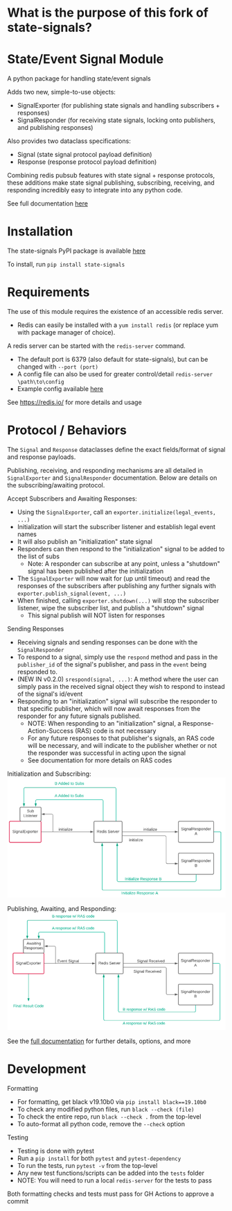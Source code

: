 # What is the purpose of this fork of state-signals?

# State/Event Signal Module
A python package for handling state/event signals

Adds two new, simple-to-use objects:
 - SignalExporter      (for publishing state signals and handling subscribers + responses)
 - SignalResponder     (for receiving state signals, locking onto publishers, and publishing responses)

Also provides two dataclass specifications:
 - Signal              (state signal protocol payload definition)
 - Response            (response protocol payload definition)

Combining redis pubsub features with state signal + response protocols, 
these additions make state signal publishing, subscribing, receiving, 
and responding incredibly easy to integrate into any python code.

See full documentation [here](https://distributed-system-analysis.github.io/state-signals/)

# Installation
The state-signals PyPI package is available [here](https://pypi.org/project/state-signals)

To install, run `pip install state-signals`

# Requirements
The use of this module requires the existence of an accessible redis server.
 - Redis can easily be installed with a `yum install redis` (or replace yum with package manager of choice).

A redis server can be started with the `redis-server` command.
 - The default port is 6379 (also default for state-signals), but can be changed with `--port (port)`
 - A config file can also be used for greater control/detail `redis-server \path\to\config`
 - Example config available [here](https://download.redis.io/redis-stable/redis.conf)

See https://redis.io/ for more details and usage

# Protocol / Behaviors

The `Signal` and `Response` dataclasses define the exact fields/format of signal and response payloads.

Publishing, receiving, and responding mechanisms are all detailed in `SignalExporter` and `SignalResponder` documentation. Below are details on the subscribing/awaiting protocol.

Accept Subscribers and Awaiting Responses:
 - Using the `SignalExporter`, call an `exporter.initialize(legal_events, ...)`
 - Initialization will start the subscriber listener and establish legal event names
 - It will also publish an "initialization" state signal
 - Responders can then respond to the "initialization" signal to be added to the list of subs
    - Note: A responder can subscribe at any point, unless a "shutdown" signal has been published after the initialization
 - The `SignalExporter` will now wait for (up until timeout) and read the responses of the subscribers after publishing any further signals with `exporter.publish_signal(event, ...)`
 - When finished, calling `exporter.shutdown(...)` will stop the subscriber listener, wipe the subscriber list, and publish a "shutdown" signal
    - This signal publish will NOT listen for responses

Sending Responses
 - Receiving signals and sending responses can be done with the `SignalResponder`
 - To respond to a signal, simply use the `respond` method and pass in the `publisher_id` of the signal's publisher, and pass in the `event` being responded to.
 - (NEW IN v0.2.0) `srespond(signal, ...)`: A method where the user can simply pass in the received signal object they wish to respond to instead of the signal's id/event
 - Responding to an "initialization" signal will subscribe the responder to that specific publisher, which will now await responses from the responder for any future signals published.
    - NOTE: When responding to an "initialization" signal, a Response-Action-Success (RAS) code is not necessary
    - For any future responses to that publisher's signals, an RAS code will be necessary, and will indicate to the publisher whether or not the responder was successful in acting upon the signal
    - See documentation for more details on RAS codes

Initialization and Subscribing:
![Initialization and Subscribing](imgs/signalsub.png)

Publishing, Awaiting, and Responding:
![Publishing, Awaiting, and Responding](imgs/awaitresp.png)

See the [full documentation](https://distributed-system-analysis.github.io/state-signals/) for further details, options, and more

# Development

Formatting
 - For formatting, get black v19.10b0 via `pip install black==19.10b0`
 - To check any modified python files, run `black --check (file)`
 - To check the entire repo, run `black --check .` from the top-level
 - To auto-format all python code, remove the `--check` option

Testing
 - Testing is done with pytest
 - Run a `pip install` for both `pytest` and `pytest-dependency`
 - To run the tests, run `pytest -v` from the top-level
 - Any new test functions/scripts can be added into the `tests` folder
 - NOTE: You will need to run a local `redis-server` for the tests to pass

 Both formatting checks and tests must pass for GH Actions to approve a commit
